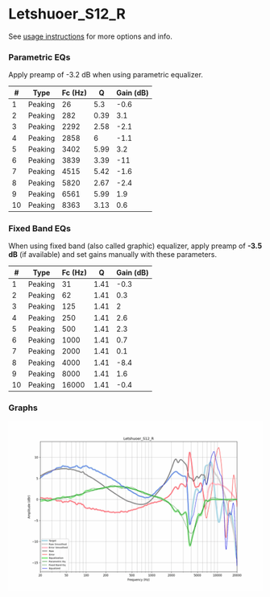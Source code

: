 # Letshuoer_S12_R
See [usage instructions](https://github.com/jaakkopasanen/AutoEq#usage) for more options and info.

### Parametric EQs
Apply preamp of -3.2 dB when using parametric equalizer.

|   # | Type    |   Fc (Hz) |    Q |   Gain (dB) |
|-----|---------|-----------|------|-------------|
|   1 | Peaking |        26 | 5.3  |        -0.6 |
|   2 | Peaking |       282 | 0.39 |         3.1 |
|   3 | Peaking |      2292 | 2.58 |        -2.1 |
|   4 | Peaking |      2858 | 6    |        -1.1 |
|   5 | Peaking |      3402 | 5.99 |         3.2 |
|   6 | Peaking |      3839 | 3.39 |       -11   |
|   7 | Peaking |      4515 | 5.42 |        -1.6 |
|   8 | Peaking |      5820 | 2.67 |        -2.4 |
|   9 | Peaking |      6561 | 5.99 |         1.9 |
|  10 | Peaking |      8363 | 3.13 |         0.6 |

### Fixed Band EQs
When using fixed band (also called graphic) equalizer, apply preamp of **-3.5 dB** (if available) and set gains manually with these parameters.

|   # | Type    |   Fc (Hz) |    Q |   Gain (dB) |
|-----|---------|-----------|------|-------------|
|   1 | Peaking |        31 | 1.41 |        -0.3 |
|   2 | Peaking |        62 | 1.41 |         0.3 |
|   3 | Peaking |       125 | 1.41 |         2   |
|   4 | Peaking |       250 | 1.41 |         2.6 |
|   5 | Peaking |       500 | 1.41 |         2.3 |
|   6 | Peaking |      1000 | 1.41 |         0.7 |
|   7 | Peaking |      2000 | 1.41 |         0.1 |
|   8 | Peaking |      4000 | 1.41 |        -8.4 |
|   9 | Peaking |      8000 | 1.41 |         1.6 |
|  10 | Peaking |     16000 | 1.41 |        -0.4 |

### Graphs
![](./Letshuoer_S12_R.png)
